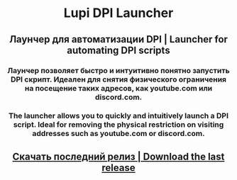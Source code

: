 <h1 align="center">Lupi DPI Launcher</h1>
<h2 align="center">Лаунчер для автоматизации DPI | Launcher for automating DPI scripts</h2>
<h3 align="center">Лаунчер позволяет быстро и интуитивно понятно запустить DPI скрипт. Идеален для снятия физического ограничения на посещение таких адресов, как youtube.com или discord.com.</h3>
<h3 align="center">The launcher allows you to quickly and intuitively launch a DPI script. Ideal for removing the physical restriction on visiting addresses such as youtube.com or discord.com.</h3>
<h2 align="center"><a href="https://github.com/0netervezer0/Lupi-DPI-Laucnher/releases/tag/1.2">Скачать последний релиз | Download the last release</a></h2>
